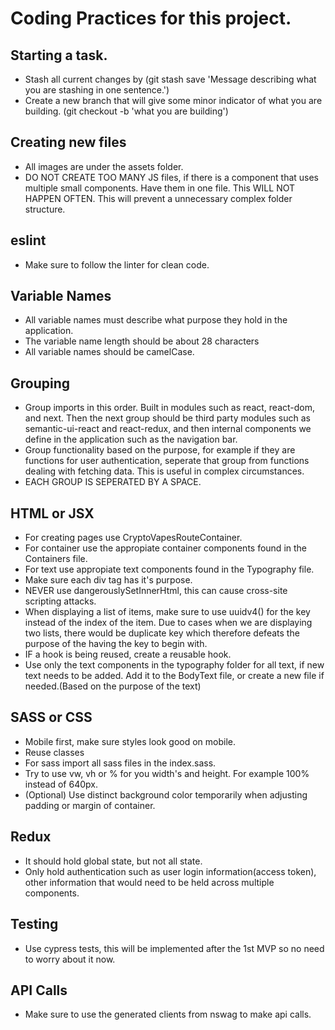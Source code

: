 # Coding Practices for this project.

## Starting a task.
* Stash all current changes by (git stash save 'Message describing what you are stashing in one sentence.')
* Create a new branch that will give some minor indicator of what you are building. (git checkout -b 'what you are building')

## Creating new files
* All images are under the assets folder.
* DO NOT CREATE TOO MANY JS files, if there is a component that uses multiple small components. Have them in one file. This WILL NOT HAPPEN OFTEN. This will prevent a unnecessary complex folder structure.

## eslint
* Make sure to follow the linter for clean code.

## Variable Names
* All variable names must describe what purpose they hold in the application. 
* The variable name length should be about 28 characters
* All variable names should be camelCase.

## Grouping
* Group imports in this order. Built in modules such as react, react-dom, and next. Then the next group should be third party modules such as semantic-ui-react and react-redux, and then internal components we define in the application such as the navigation bar. 
* Group functionality based on the purpose, for example if they are functions for user authentication, seperate that group from functions dealing with fetching data. This is useful in complex circumstances. 
* EACH GROUP IS SEPERATED BY A SPACE.

## HTML or JSX
* For creating pages use CryptoVapesRouteContainer.
* For container use the appropiate container components found in the Containers file.
* For text use appropiate text components found in the Typography file.
* Make sure each div tag has it's purpose.
* NEVER use dangerouslySetInnerHtml, this can cause cross-site scripting attacks. 
* When displaying a list of items, make sure to use uuidv4() for the key instead of the index of the item. Due to cases when we are displaying two lists, there would be duplicate key which therefore defeats the purpose of the having the key to begin with.
* IF a hook is being reused, create a reusable hook.
* Use only the text components in the typography folder for all text, if new text needs to be added. Add it to the BodyText file, or create a new file if needed.(Based on the purpose of the text)

## SASS or CSS
* Mobile first, make sure styles look good on mobile.
* Reuse classes
* For sass import all sass files in the index.sass.
* Try to use vw, vh or % for you width's and height. For example 100% instead of 640px.
* (Optional) Use distinct background color temporarily when adjusting padding or margin of container.

## Redux
* It should hold global state, but not all state. 
* Only hold authentication such as user login information(access token), other information that would need to be held across multiple components.

## Testing
* Use cypress tests, this will be implemented after the 1st MVP so no need to worry about it now.

## API Calls
* Make sure to use the generated clients from nswag to make api calls. 
